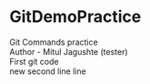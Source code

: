 # GitDemoPractice
Git Commands practice
<br>
Author - Mitul Jagushte (tester)
<br>
First git code
<br>
new second line line
